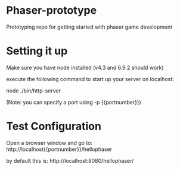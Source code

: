 # Phaser-prototype
Prototyping repo for getting started with phaser game development

# Setting it up
Make sure you have node installed (v4.3 and 6.9.2 should work)

execute the following command to start up your server on localhost:


node ./bin/http-server

(Note: you can specify a port using -p {{portnumber}})

# Test Configuration
Open a browser window and go to:
http://localhost{{portnumber}}/hellophaser

by default this is:
http://localhost:8080/hellophaser/
